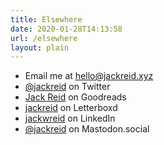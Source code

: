 ```yaml
---
title: Elsewhere
date: 2020-01-28T14:13:58
url: /elsewhere
layout: plain
---
```


- Email me at [hello@jackreid.xyz](mailto:hello@jackreid.xyz)
- [@jackreid](https://twitter.com/jackreid) on Twitter
- [Jack Reid](https://www.goodreads.com/user/show/54047855-jack-reid) on Goodreads
- [jackreid](https://letterboxd.com/jackreid/) on Letterboxd
- [jackwreid](https://linkedin.com/in/jackwreid) on LinkedIn
- [@jackreid](https://mastodon.social/@jackreid) on Mastodon.social

